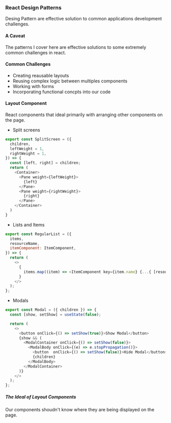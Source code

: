 ### React Design Patterns
Desing Pattern are effective solution to common applications development challenges.

#### A Caveat
The patterns I cover here are effective solutions to some extremely common challenges in react.

#### Common Challenges
* Creating reausable layouts
* Reusing complex logic between multiples components
* Working with forms
* Incorporating functional concpts into our code

#### Layout Component
React components that ideal primarily with arranging other components on the page.
* Split screens
```js
export const SplitScreen = ({
  children,
  leftWeight = 1,
  rightWeight = 1,
}) => {
  const [left, right] = children;
  return (
    <Container>
      <Pane weight={leftWeight}>
        {left}
      </Pane>
      <Pane weight={rightWeight}>
        {right}
      </Pane>
    </Container>
  )
}
```
* Lists and Items
```js
export const RegularList = ({
  items,
  resourceName,
  itemComponent: ItemComponent,
}) => {
  return (
    <>
      {
        items.map((item) => <ItemComponent key={item.name} {...{ [resourceName]: item }} />)
      }
    </>
  );
};
```
* Modals
```js
export const Modal = ({ children }) => {
  const [show, setShow] = useState(false);

  return (
    <>
      <button onClick={() => setShow(true)}>Show Modal</button>
      {show && (
        <ModalContainer onClick={() => setShow(false)}>
          <ModalBody onClick={(e) => e.stopPropagation()}>
            <button  onClick={() => setShow(false)}>Hide Modal</button>
            {children}
          </ModalBody>
        </ModalContainer>
      )}
    </>
  );
};
```

##### The Ideal of Layout Components
Our components shoudn't know where they are being displayed on the page.


